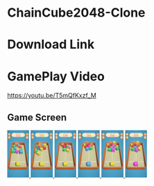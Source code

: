 # ChainCube2048-Clone

# Download Link

# GamePlay Video

https://youtu.be/T5mQfKxzf_M

## Game Screen
<p align="left"> <a href="https://www.w3schools.com/cs/" target="_blank" rel="noreferrer"> <img 
<img src="./Screen/1.jpg" alt="racegif" width="10%"/>
<img src="./Screen/2.jpg" alt="racegif" width="10%" />
<img src="./Screen/3.jpg" alt="racegif" width="10%" />
<img src="./Screen/4.jpg" alt="racegif" width="10%"/>
<img src="./Screen/5.jpg" alt="racegif" width="10%"/>
<img src="./Screen/6.jpg" alt="racegif" width="10%"/>
